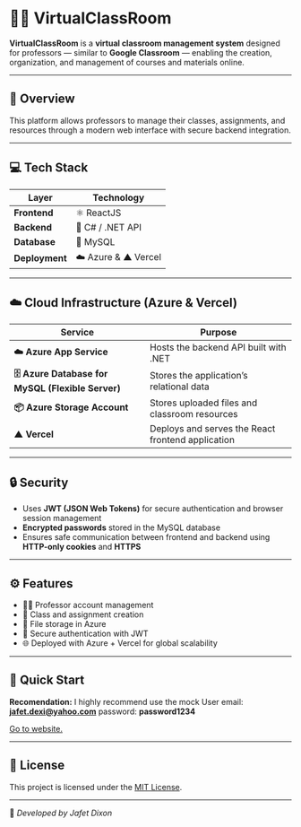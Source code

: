 # 🧑‍🏫 VirtualClassRoom

**VirtualClassRoom** is a **virtual classroom management system** designed for professors — similar to **Google Classroom** — enabling the creation, organization, and management of courses and materials online.

---

## 🧩 Overview
This platform allows professors to manage their classes, assignments, and resources through a modern web interface with secure backend integration.

---

## 💻 Tech Stack

| Layer | Technology |
|-------|-------------|
| **Frontend** | ⚛️ ReactJS |
| **Backend** | 🧱 C# / .NET API |
| **Database** | 🐬 MySQL |
| **Deployment** | ☁️ Azure & ▲ Vercel |

---

## ☁️ Cloud Infrastructure (Azure & Vercel)

| Service | Purpose |
|----------|----------|
| **☁️ Azure App Service** | Hosts the backend API built with .NET |
| **🗄️ Azure Database for MySQL (Flexible Server)** | Stores the application’s relational data |
| **📦 Azure Storage Account** | Stores uploaded files and classroom resources |
| **▲ Vercel** | Deploys and serves the React frontend application |

---

## 🔒 Security
- Uses **JWT (JSON Web Tokens)** for secure authentication and browser session management  
- **Encrypted passwords** stored in the MySQL database  
- Ensures safe communication between frontend and backend using **HTTP-only cookies** and **HTTPS**

---

## ⚙️ Features
- 👨‍🏫 Professor account management  
- 🧾 Class and assignment creation  
- 📁 File storage in Azure  
- 🔐 Secure authentication with JWT  
- 🌐 Deployed with Azure + Vercel for global scalability  

---

## 🚀 Quick Start
**Recomendation:**
I highly recommend use the mock User
email: **jafet.dexi@yahoo.com**
password: **password1234**

[Go to website.](https://virtual-class-room-peach.vercel.app/)

---

## 📄 License
This project is licensed under the [MIT License](LICENSE).

---

🧠 *Developed by Jafet Dixon*
